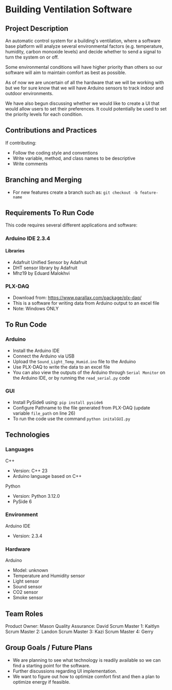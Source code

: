 

# Building Ventilation Software

## Project Description 
An automatic control system for a building's ventilation, where a software base platform will analyze several environmental factors (e.g. temperature, humidity, carbon monoxide levels) and decide whether to send a signal to turn the system on or off.

Some environmental conditions will have higher priority than others so our software will aim to maintain comfort as best as possible.

As of now we are uncertain of all the hardware that we will be working with but we for sure know that we will have Arduino sensors to track indoor and outdoor environments.

We have also begun discussing whether we would like to create a UI that would allow users to set their preferences. It could potentially be used to set the priority levels for each condition.

## Contributions and Practices
If contributing:
- Follow the coding style and conventions
- Write variable, method, and class names to be descriptive
- Write comments

## Branching and Merging
- For new features create a branch such as:
`git checkout -b feature-name`

## Requirements To Run Code
This code requires several different applications and software:

### Arduino IDE 2.3.4
#### Libraries
- Adafruit Unified Sensor by Adafruit
- DHT sensor library by Adafruit
- Mhz19 by Eduard Malokhvi

### PLX-DAQ
  - Download from: https://www.parallax.com/package/plx-daq/
  - This is a software for writing data from Arduino output to an excel file
  - Note: Windows ONLY 

## To Run Code
### Arduino
- Install the Arduino IDE
- Connect the Arduino via USB
- Upload the `Sound_Light_Temp_Humid.ino` file to the Arduino
- Use PLX-DAQ to write the data to an excel file 
- You can also view the outputs of the Arduino through `Serial Monitor` on the Arduino IDE, or by running the `read_serial.py` code

### GUI
- Install PySide6 using: `pip install pyside6`
- Configure Pathname to the file generated from PLX-DAQ (update variable `file_path` on line 26)
- To run the code use the command `python initalGUI.py`

## Technologies 
### Languages
C++
- Version: C++ 23
- Arduino language based on C++
  
Python
- Version: Python 3.12.0
- PySide 6

### Environment
Arduino IDE
- Version: 2.3.4

### Hardware
Arduino
- Model: unknown
- Temperature and Humidity sensor
- Light sensor
- Sound sensor
- CO2 sensor
- Smoke sensor

## Team Roles
Product Owner: Mason
Quality Assurance: David 
Scrum Master 1: Kaitlyn
Scrum Master 2: Landon
Scrum Master 3: Kazi
Scrum Master 4: Gerry

## Group Goals / Future Plans
- We are planning to see what technology is readily available so we can find a starting point for the software.
- Further discussions regarding UI implementation.
- We want to figure out how to optimize comfort first and then a plan to optimize energy if feasible.